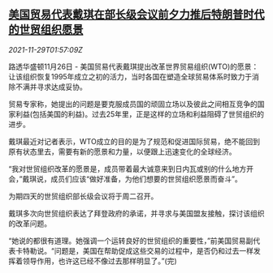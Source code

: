 <!--1638151262000-->
[美国贸易代表戴琪在部长级会议前夕力推后特朗普时代的世贸组织愿景](https://cn.reuters.com/article/ustr-1126-fri-trade-outlook-idCNKBS2IE04F)
------

<div><i>2021-11-29T01:57:09Z</i></div><p>路透华盛顿11月26日 - 美国贸易代表戴琪提出改革世界贸易组织(WTO)的愿景：让该组织恢复1995年成立之初的活力，当时各国在塑造全球贸易体系时致力于消除不满并寻求达成妥协。</p><p>贸易专家称，她提出的问题是要克服成员国的顽固立场以及彼此之间相互竞争的国家利益(包括美国的利益)。过去25年里，正是这样的立场和利益阻碍了世贸组织的进步。</p><p>戴琪最近对记者表示，WTO成立的目的是为了规范和促进国际贸易，绝不能回到原有状态里去，需要有新的愿景和力量，以便跟上迅速变化的全球经济。</p><p>“我对世贸组织改革的愿景是，成员带着最大诚意来到日内瓦或别的什么地方开会，”戴琪说，成员们应该“做好准备，为他们想要的世贸组织愿景而奋斗”。</p><p>为期四天的世贸组织部长级会议将于周二召开。</p><p>戴琪多次向世贸组织表达了拜登政府的承诺，并寻求与美国盟友接触，探讨该组织的改革问题。</p><p>“她说的都很有道理。她强调一个运转良好的世贸组织的重要性，”前美国贸易副代表卡特勒说。“问题是，美国在帮助促成这些交易的过程中，是否仍和过去一样发挥着领导作用，也许这已经不像过去那样明显了。”(完)</p>
